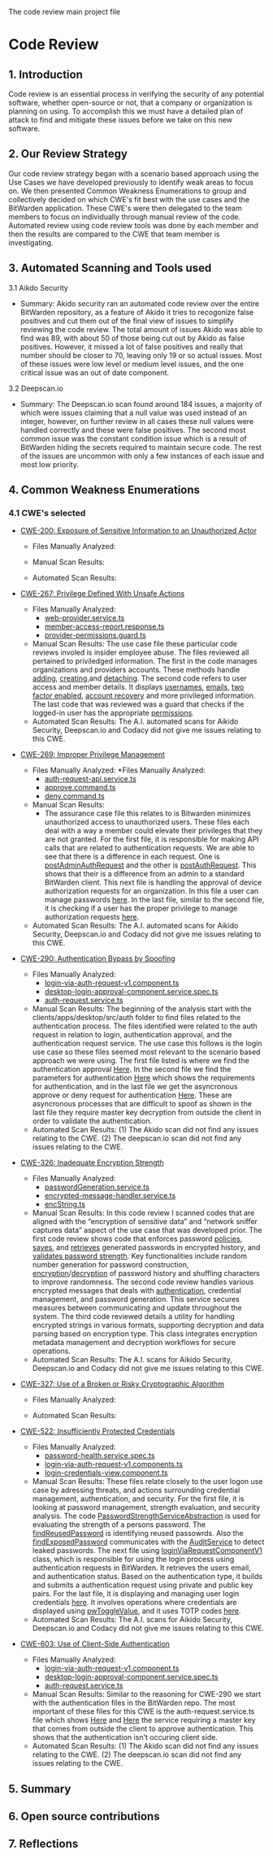 The code review main project file
# Code Review

## 1. Introduction

Code review is an essential process in verifying the security of any potential software, whether open-source or not, that a company or organization is planning on using. To accomplish this we must have a detailed plan of attack to find and mitigate these issues before we take on this new software.

## 2. Our Review Strategy

Our code review strategy began with a scenario based approach using the Use Cases we have developed previously to identify weak areas to focus on. We then presented Common Weakness Enumerations to group and collectively decided on which CWE's fit best with the use cases and the BitWarden application. These CWE's were then delegated to the team members to focus on individually through manual review of the code. Automated review using code review tools was done by each member and then the results are compared to the CWE that team member is investigating. 

## 3. Automated Scanning and Tools used

3.1 Aikdo Security
* Summary: Akido security ran an automated code review over the entire BitWarden repository, as a feature of Akido it tries to recogonize false positives and cut them out of the final view of issues to simplify reviewing the code review. The total amount of issues Akido was able to find was 89, with about 50 of those being cut out by Akido as false positives. However, it missed a lot of false positives and really that number should be closer to 70, leaving only 19 or so actual issues. Most of these issues were low level or medium level issues, and the one critical issue was an out of date component.  


3.2 Deepscan.io
* Summary: The Deepscan.io scan found around 184 issues, a majority of which were issues claiming that a null value was used instead of an integer, however, on further review in all cases these null values were handled correctly and these were false positives. The second most common issue was the constant condition issue which is a result of BitWarden hiding the secrets required to maintain secure code. The rest of the issues are uncommon with only a few instances of each issue and most low priority. 


## 4. Common Weakness Enumerations

### 4.1 CWE's selected
   
* [CWE-200: Exposure of Sensitive Information to an Unauthorized Actor](https://cwe.mitre.org/data/definitions/200.html)
    * Files Manually Analyzed:
 
    * Manual Scan Results:

    * Automated Scan Results:
      
* [CWE-267: Privilege Defined With Unsafe Actions](https://cwe.mitre.org/data/definitions/267.html)
    * Files Manually Analyzed:
         * [web-provider.service.ts](https://github.com/bitwarden/clients/blob/main/bitwarden_license/bit-web/src/app/admin-console/providers/services/web-provider.service.ts)
         * [member-access-report.response.ts](https://github.com/bitwarden/clients/blob/main/bitwarden_license/bit-web/src/app/tools/reports/member-access-report/response/member-access-report.response.ts)
         * [provider-permissions.guard.ts](https://github.com/bitwarden/clients/blob/main/bitwarden_license/bit-web/src/app/admin-console/providers/guards/provider-permissions.guard.ts)
    * Manual Scan Results: The use case file these particular code reviews involed is insider employee abuse. The files reviewed all pertained to priviledged information. The first in the code manages organizations and providers accounts. These methods handle [adding](https://github.com/bitwarden/clients/blob/main/bitwarden_license/bit-web/src/app/admin-console/providers/services/web-provider.service.ts#L36), [creating](https://github.com/bitwarden/clients/blob/main/bitwarden_license/bit-web/src/app/admin-console/providers/services/web-provider.service.ts#L74),and [detaching](https://github.com/bitwarden/clients/blob/main/bitwarden_license/bit-web/src/app/admin-console/providers/services/web-provider.service.ts#L82). The second code refers to user access and member details. It displays [usernames](https://github.com/bitwarden/clients/blob/main/bitwarden_license/bit-web/src/app/tools/reports/member-access-report/response/member-access-report.response.ts#L42), [emails](https://github.com/bitwarden/clients/blob/main/bitwarden_license/bit-web/src/app/tools/reports/member-access-report/response/member-access-report.response.ts#L43), [two factor enabled](https://github.com/bitwarden/clients/blob/main/bitwarden_license/bit-web/src/app/tools/reports/member-access-report/response/member-access-report.response.ts#L44), [account recovery](https://github.com/bitwarden/clients/blob/main/bitwarden_license/bit-web/src/app/tools/reports/member-access-report/response/member-access-report.response.ts#L45) and more privileged information. The last code that was reviewed was a guard that checks if the logged-in user has the appropriate [permissions](https://github.com/bitwarden/clients/blob/main/bitwarden_license/bit-web/src/app/admin-console/providers/guards/provider-permissions.guard.ts#L56). 
    * Automated Scan Results: The A.I. automated scans for Aikido Security, Deepscan.io and Codacy did not give me issues relating to this CWE.
      
* [CWE-269: Improper Privilege Management](https://cwe.mitre.org/data/definitions/269.html) 
    * Files Manually Analyzed:
         *Files Manually Analyzed:
         * [auth-request-api.service.ts](https://github.com/bitwarden/clients/blob/main/libs/auth/src/common/services/auth-request/auth-request-api.service.ts)
         * [approve.command.ts](https://github.com/bitwarden/clients/blob/main/bitwarden_license/bit-cli/src/admin-console/device-approval/approve.command.ts)
         * [deny.command.ts](https://github.com/bitwarden/clients/blob/main/bitwarden_license/bit-cli/src/admin-console/device-approval/deny.command.ts)
     * Manual Scan Results:
         * The assurance case file this relates to is Bitwarden minimizes unauthorized access to unauthorized users. These files each deal with a way a member could elevate their privileges that they are not granted. For the first file, it is responsible for making API calls that are related to authentication requests. We are able to see that there is a difference in each request. One is [postAdminAuthRequest](https://github.com/bitwarden/clients/blob/f7b81231bccc1803ed7c1eda8dc3d6291f6f8eb2/libs/auth/src/common/services/auth-request/auth-request-api.service.ts#L38) and the other is [postAuthRequest](https://github.com/bitwarden/clients/blob/f7b81231bccc1803ed7c1eda8dc3d6291f6f8eb2/libs/auth/src/common/services/auth-request/auth-request-api.service.ts#L55). This shows that their is a difference from an admin to a standard BitWarden client. This next file is handling the approval of device authorization requests for an organization. In this file a user can manage passwords [here](https://github.com/bitwarden/clients/blob/0906c503e1f35d264d5169df178dd5a46a39a9b7/bitwarden_license/bit-cli/src/admin-console/device-approval/approve.command.ts#L34). In the last file, similar to the second file, it is checking if a user has the proper privilege to manage authorization requests [here](https://github.com/bitwarden/clients/blob/0906c503e1f35d264d5169df178dd5a46a39a9b7/bitwarden_license/bit-cli/src/admin-console/device-approval/deny.command.ts#L33).
    * Automated Scan Results: The A.I. automated scans for Aikido Security, Deepscan.io and Codacy did not give me issues relating to this CWE.

      
* [CWE-290: Authentication Bypass by Spoofing](https://cwe.mitre.org/data/definitions/290.html)
    * Files Manually Analyzed:
         * [login-via-auth-request-v1.component.ts](https://github.com/bitwarden/clients/blob/main/apps/desktop/src/auth/login/login-via-auth-request-v1.component.ts)
         * [desktop-login-approval-component.service.spec.ts](https://github.com/bitwarden/clients/blob/main/apps/desktop/src/auth/login/desktop-login-approval-component.service.spec.ts)
         * [auth-request.service.ts](https://github.com/bitwarden/clients/blob/main/libs/auth/src/common/services/auth-request/auth-request.service.ts)
    * Manual Scan Results: The beginning of the analysis start with the clients/apps/desktop/src/auth folder to find files related to the authentication process. The files identified were related to the auth request in relation to login, authentication approval, and the authentication request service. The use case this follows is the login use case so these files seemed most relevant to the scenario based approach we were using. The first file listed is where we find the authentication approval [Here](https://github.com/bitwarden/clients/blob/main/apps/desktop/src/auth/login/login-via-auth-request-v1.component.ts#L86). In the second file we find the parameters for authentication [Here](https://github.com/bitwarden/clients/blob/main/apps/desktop/src/auth/login/desktop-login-approval-component.service.spec.ts#L51) which shows the requirements for authentication, and in the last file we get the asyncronous approve or deny request for authentication [Here](https://github.com/bitwarden/clients/blob/main/libs/auth/src/common/services/auth-request/auth-request.service.ts#L87). These are asyncronous processes that are difficult to spoof as shown in the last file they require master key decryption from outside the client in order to validate the authentication.
    * Automated Scan Results: (1) The Akido scan did not find any issues relating to the CWE. (2) The deepscan.io scan did not find any issues relating to the CWE.
    
* [CWE-326: Inadequate Encryption Strength](https://cwe.mitre.org/data/definitions/326.html)
    * Files Manually Analyzed:
         * [passwordGeneration.service.ts](https://github.com/bitwarden/jslib/blob/78429aa7201989ad74a9ca36cc6832fcce0d4aee/common/src/services/passwordGeneration.service.ts)
         * [encrypted-message-handler.service.ts](https://github.com/bitwarden/clients/blob/main/apps/desktop/src/services/encrypted-message-handler.service.ts)
         * [encString.ts](https://github.com/bitwarden/directory-connector/blob/main/jslib/common/src/models/domain/encString.ts)
    * Manual Scan Results: In this code review I scanned codes that are aligned with the “encryption of sensitive data” and “network sniffer captures data” aspect of the use case that was developed prior. The first code review shows code that enforces password [policies](https://github.com/bitwarden/jslib/blob/78429aa7201989ad74a9ca36cc6832fcce0d4aee/common/src/services/passwordGeneration.service.ts#L199), [saves](https://github.com/bitwarden/jslib/blob/78429aa7201989ad74a9ca36cc6832fcce0d4aee/common/src/services/passwordGeneration.service.ts#L374,#L375), and [retrieves](https://github.com/bitwarden/jslib/blob/78429aa7201989ad74a9ca36cc6832fcce0d4aee/common/src/services/passwordGeneration.service.ts#L346,#L347) generated passwords in encrypted history, and [validates password strength](https://github.com/bitwarden/jslib/blob/78429aa7201989ad74a9ca36cc6832fcce0d4aee/common/src/services/passwordGeneration.service.ts#L393). Key functionalities include random number generation for password construction, [encryption](https://github.com/bitwarden/jslib/blob/78429aa7201989ad74a9ca36cc6832fcce0d4aee/common/src/services/passwordGeneration.service.ts#L469,#L470,#L471,#L472,#L473,#L474,#L475,#L476)/[decryption](https://github.com/bitwarden/jslib/blob/78429aa7201989ad74a9ca36cc6832fcce0d4aee/common/src/services/passwordGeneration.service.ts#L482,#L483,#L484,#L485,#L486,#L487,#L488,#L489) of password history and shuffling characters to improve randomness. The second code review handles various encrypted messages that deals with [authentication](https://github.com/bitwarden/clients/blob/main/apps/desktop/src/services/encrypted-message-handler.service.ts#L69,#L70,#L71,#L72,#L73,#L74,#L75,#L76,#L77,#L78,#L79,#L80,#L82,#L83,#L84,#L85,#L86,#L87,#L88,#L89,#L90,#L91,#L92,#L93,#L94,#L95,#L96,#L97,#L98,#L99,#L100,#L101,#L102,#L103,#L104,#L105,#L106,#L107,#L108), credential management, and password generation. This service secures measures between communicating and update throughout the system. The third code reviewed details a utility for handling encrypted strings in various formats, supporting decryption and data parsing based on encryption type. This class integrates encryption metadata management and decryption workflows for secure operations.
    * Automated Scan Results: The A.I. scans for Aikido Security, Deepscan.io and Codacy did not give me issues relating to this CWE.
      
* [CWE-327: Use of a Broken or Risky Cryptographic Algorithm](https://cwe.mitre.org/data/definitions/327.html)
    * Files Manually Analyzed:

    * Automated Scan Results:
      
* [CWE-522: Insufficiently Protected Credentials](https://cwe.mitre.org/data/definitions/522.html)
    * Files Manually Analyzed: 
         * [password-health.service.spec.ts](https://github.com/bitwarden/clients/blob/main/bitwarden_license/bit-common/src/tools/reports/risk-insights/services/password-health.service.spec.ts)
         * [login-via-auth-request-v1.components.ts](https://github.com/bitwarden/clients/blob/main/libs/angular/src/auth/components/login-via-auth-request-v1.component.ts)
         * [login-credentials-view.component.ts](https://github.com/bitwarden/clients/blob/main/libs/vault/src/cipher-view/login-credentials/login-credentials-view.component.ts#L1)
    * Manual Scan Results: These files relate closely to the user logon use case by adressing threats, and actions surrounding credential management, authentication, and security.  For the first file, it is looking at password management, strength evaluation, and security analysis. The code [PasswordStrengthServiceAbstraction](https://github.com/bitwarden/clients/blob/9c1e2ebd6779dda4bd8174722b9c3974f67dc5f9/bitwarden_license/bit-common/src/tools/reports/risk-insights/services/password-health.service.spec.ts#L4) is used for evaluating the strength of a persons password. The [findReusedPassword](https://github.com/bitwarden/clients/blob/9c1e2ebd6779dda4bd8174722b9c3974f67dc5f9/bitwarden_license/bit-common/src/tools/reports/risk-insights/services/password-health.service.spec.ts#L132) is identifying reused passowrds. Also the [findExposedPassword](https://github.com/bitwarden/clients/blob/9c1e2ebd6779dda4bd8174722b9c3974f67dc5f9/bitwarden_license/bit-common/src/tools/reports/risk-insights/services/password-health.service.spec.ts#L142) communicates with the [AuditService](https://github.com/bitwarden/clients/blob/9c1e2ebd6779dda4bd8174722b9c3974f67dc5f9/bitwarden_license/bit-common/src/tools/reports/risk-insights/services/password-health.service.spec.ts#L32) to detect leaked passwords. The next file using [loginViaRequestComponentV1](https://github.com/bitwarden/clients/blob/4daba832a2a32c347228f35593f68548746cf463/libs/angular/src/auth/components/login-via-auth-request-v1.component.ts#L48) class, which is responsible for using the login process using authentication requests in BitWarden. It retrieves the users email, and authentication status. Based on the authentication type, it builds and submits a authentication request using private and public key pairs. For the last file, it is displaying and managing user login credentials [here](https://github.com/bitwarden/clients/blob/4daba832a2a32c347228f35593f68548746cf463/libs/vault/src/cipher-view/login-credentials/login-credentials-view.component.ts#L52). It involves operations where credentials are displayed using [pwToggleValue](https://github.com/bitwarden/clients/blob/4daba832a2a32c347228f35593f68548746cf463/libs/vault/src/cipher-view/login-credentials/login-credentials-view.component.ts#L84), and it uses TOTP codes [here](https://github.com/bitwarden/clients/blob/4daba832a2a32c347228f35593f68548746cf463/libs/vault/src/cipher-view/login-credentials/login-credentials-view.component.ts#L101).
    * Automated Scan Results: The A.I. scans for Aikido Security, Deepscan.io and Codacy did not give me issues relating to this CWE.
    
* [CWE-603: Use of Client-Side Authentication](https://cwe.mitre.org/data/definitions/603.html)
    * Files Manually Analyzed:
         * [login-via-auth-request-v1.component.ts](https://github.com/bitwarden/clients/blob/main/apps/desktop/src/auth/login/login-via-auth-request-v1.component.ts)
         * [desktop-login-approval-component.service.spec.ts](https://github.com/bitwarden/clients/blob/main/apps/desktop/src/auth/login/desktop-login-approval-component.service.spec.ts)
         * [auth-request.service.ts](https://github.com/bitwarden/clients/blob/main/libs/auth/src/common/services/auth-request/auth-request.service.ts)
  * Manual Scan Results: Similar to the reasoning for CWE-290 we start with the authentication files in the BitWarden repo. The most important of these files for this CWE is the auth-request.service.ts file which shows [Here](https://github.com/bitwarden/clients/blob/main/apps/desktop/src/auth/login/desktop-login-approval-component.service.spec.ts#L51) and [Here](https://github.com/bitwarden/clients/blob/main/libs/auth/src/common/services/auth-request/auth-request.service.ts#L105) the service requiring a master key that comes from outside the client to approve authentication. This shows that the authentication isn't occuring client side.
  * Automated Scan Results: (1) The Akido scan did not find any issues relating to the CWE. (2) The deepscan.io scan did not find any issues relating to the CWE.



## 5. Summary

## 6. Open source contributions

## 7. Reflections

